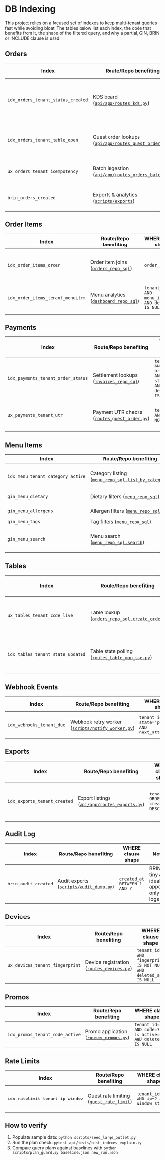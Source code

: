 # DB Indexing

This project relies on a focused set of indexes to keep multi-tenant queries fast while avoiding bloat. The tables below list each index, the code that benefits from it, the shape of the filtered query, and why a partial, GIN, BRIN or INCLUDE clause is used.

## Orders
| Index | Route/Repo benefiting | WHERE clause shape | Notes |
| --- | --- | --- | --- |
| `idx_orders_tenant_status_created` | KDS board ([`api/app/routes_kds.py`](../api/app/routes_kds.py)) | `tenant_id=? AND status=? AND deleted_at IS NULL ORDER BY created_at DESC` | Partial to skip soft deletes, INCLUDE `(total_amount, table_id)` for index-only fetches |
| `idx_orders_tenant_table_open` | Guest order lookups ([`api/app/routes_guest_order.py`](../api/app/routes_guest_order.py)) | `tenant_id=? AND table_id=? AND closed_at IS NULL AND deleted_at IS NULL ORDER BY created_at DESC` | Partial to ignore closed/deleted rows |
| `ux_orders_tenant_idempotency` | Batch ingestion ([`api/app/routes_orders_batch.py`](../api/app/routes_orders_batch.py)) | `tenant_id=? AND idempotency_key IS NOT NULL` | Partial UNIQUE enforces idempotent inserts |
| `brin_orders_created` | Exports & analytics ([`scripts/exports`](../scripts)) | `created_at BETWEEN ? AND ?` | BRIN suits large append-only range scans |

## Order Items
| Index | Route/Repo benefiting | WHERE clause shape | Notes |
| --- | --- | --- | --- |
| `idx_order_items_order` | Order item joins ([`orders_repo_sql`](../api/app/repos_sqlalchemy/orders_repo_sql.py)) | `order_id=?` | Speeds joining items to their order |
| `idx_order_items_tenant_menuitem` | Menu analytics ([`dashboard_repo_sql`](../api/app/repos_sqlalchemy/dashboard_repo_sql.py)) | `tenant_id=? AND menu_item_id=? AND deleted_at IS NULL` | Partial to exclude soft deletes |

## Payments
| Index | Route/Repo benefiting | WHERE clause shape | Notes |
| --- | --- | --- | --- |
| `idx_payments_tenant_order_status` | Settlement lookups ([`invoices_repo_sql`](../api/app/repos_sqlalchemy/invoices_repo_sql.py)) | `tenant_id=? AND order_id=? AND status=? AND deleted_at IS NULL` | Partial for live payments only |
| `ux_payments_tenant_utr` | Payment UTR checks ([`routes_guest_order.py`](../api/app/routes_guest_order.py)) | `tenant_id=? AND utr IS NOT NULL` | Partial UNIQUE prevents duplicate references |

## Menu Items
| Index | Route/Repo benefiting | WHERE clause shape | Notes |
| --- | --- | --- | --- |
| `idx_menu_tenant_category_active` | Category listing ([`menu_repo_sql.list_by_category`](../api/app/repos_sqlalchemy/menu_repo_sql.py)) | `tenant_id=? AND category_id=? AND is_active=TRUE AND deleted_at IS NULL ORDER BY sort_order` | Partial to drop inactive entries |
| `gin_menu_dietary` | Dietary filters ([`menu_repo_sql`](../api/app/repos_sqlalchemy/menu_repo_sql.py)) | `coalesce(dietary,'[]') ?/?|` | GIN accelerates JSONB membership tests |
| `gin_menu_allergens` | Allergen filters ([`menu_repo_sql`](../api/app/repos_sqlalchemy/menu_repo_sql.py)) | `coalesce(allergens,'[]') ?/?|` | GIN accelerates JSONB membership tests |
| `gin_menu_tags` | Tag filters ([`menu_repo_sql`](../api/app/repos_sqlalchemy/menu_repo_sql.py)) | `coalesce(tags,'[]') ?/?|` | GIN accelerates JSONB membership tests |
| `gin_menu_search` | Menu search ([`menu_repo_sql.search`](../api/app/repos_sqlalchemy/menu_repo_sql.py)) | `search_tsv @@ plainto_tsquery(...)` | GIN full-text search |

## Tables
| Index | Route/Repo benefiting | WHERE clause shape | Notes |
| --- | --- | --- | --- |
| `ux_tables_tenant_code_live` | Table lookup ([`orders_repo_sql.create_order`](../api/app/repos_sqlalchemy/orders_repo_sql.py)) | `tenant_id=? AND table_code=? AND deleted_at IS NULL` | Partial UNIQUE ensures one active code per tenant |
| `idx_tables_tenant_state_updated` | Table state polling ([`routes_table_map_sse.py`](../api/app/routes_table_map_sse.py)) | `tenant_id=? AND state=? ORDER BY updated_at DESC` | Timestamp gives most-recent-first results |

## Webhook Events
| Index | Route/Repo benefiting | WHERE clause shape | Notes |
| --- | --- | --- | --- |
| `idx_webhooks_tenant_due` | Webhook retry worker ([`scripts/notify_worker.py`](../scripts/notify_worker.py)) | `tenant_id=? AND state='pending' AND next_attempt_at<=?` | Partial skips completed hooks |

## Exports
| Index | Route/Repo benefiting | WHERE clause shape | Notes |
| --- | --- | --- | --- |
| `idx_exports_tenant_created` | Export listings ([`api/app/routes_exports.py`](../api/app/routes_exports.py)) | `tenant_id=? ORDER BY created_at DESC` | DESC ordering returns newest jobs first |

## Audit Log
| Index | Route/Repo benefiting | WHERE clause shape | Notes |
| --- | --- | --- | --- |
| `brin_audit_created` | Audit exports ([`scripts/audit_dump.py`](../scripts/audit_dump.py)) | `created_at BETWEEN ? AND ?` | BRIN is tiny and ideal for append-only logs |

## Devices
| Index | Route/Repo benefiting | WHERE clause shape | Notes |
| --- | --- | --- | --- |
| `ux_devices_tenant_fingerprint` | Device registration ([`routes_devices.py`](../api/app/routes_devices.py)) | `tenant_id=? AND fingerprint IS NOT NULL AND deleted_at IS NULL` | Partial UNIQUE deduplicates devices |

## Promos
| Index | Route/Repo benefiting | WHERE clause shape | Notes |
| --- | --- | --- | --- |
| `idx_promos_tenant_code_active` | Promo application ([`routes_promos.py`](../api/app/routes_promos.py)) | `tenant_id=? AND code=? AND is_active=TRUE AND deleted_at IS NULL` | Partial keeps index small |

## Rate Limits
| Index | Route/Repo benefiting | WHERE clause shape | Notes |
| --- | --- | --- | --- |
| `idx_ratelimit_tenant_ip_window` | Guest rate limiting ([`guest_rate_limit`](../docs/guest_rate_limit.md)) | `tenant_id=? AND ip=? AND window_start=?` | Btree lookup for throttling |

## How to verify
1. Populate sample data: `python scripts/seed_large_outlet.py`
2. Run the plan check: `pytest api/tests/test_indexes_explain.py`
3. Compare query plans against baselines with `python scripts/plan_guard.py baseline.json new_run.json`
